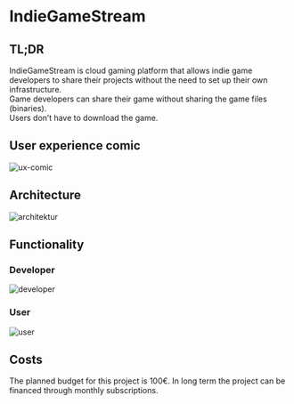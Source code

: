 # IndieGameStream
## TL;DR
IndieGameStream is cloud gaming platform that allows indie game developers to share their projects without the need to set up their own infrastructure.\
Game developers can share their game without sharing the game files (binaries).\
Users don’t have to download the game.

## User experience comic
![ux-comic](https://github.com/AustrianDataLAB/IndieGameStream/assets/80053365/d8886fa9-8462-47f0-b1a0-48625181d833)

## Architecture
![architektur](https://github.com/AustrianDataLAB/IndieGameStream/assets/34034087/c8b979e6-4f80-41c0-8e95-bfd70d16f823)


## Functionality
### Developer
![developer](https://github.com/AustrianDataLAB/IndieGameStream/assets/34034087/0cc897ab-8f72-41bc-bff1-c5d79d50b074)

### User
![user](https://github.com/AustrianDataLAB/IndieGameStream/assets/34034087/a28e71dd-3ef6-46e8-8eb8-f57523a6b9cd)

## Costs
The planned budget for this project is 100€.
In long term the project can be financed through monthly subscriptions.
